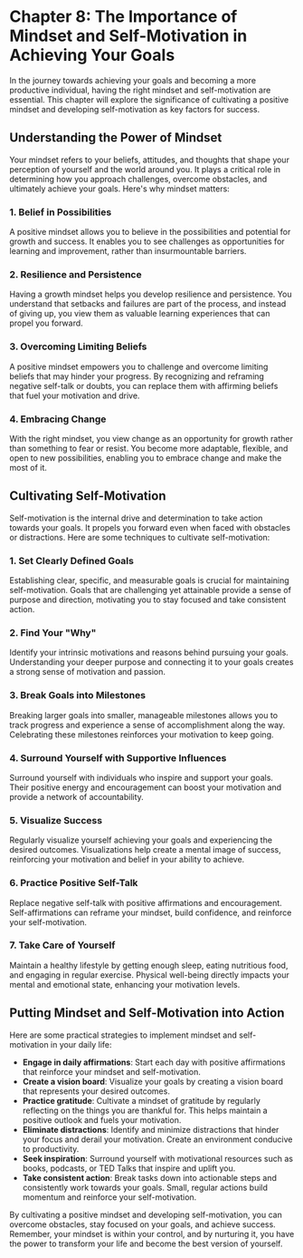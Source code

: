 Chapter 8: The Importance of Mindset and Self-Motivation in Achieving Your Goals
================================================================================

In the journey towards achieving your goals and becoming a more productive individual, having the right mindset and self-motivation are essential. This chapter will explore the significance of cultivating a positive mindset and developing self-motivation as key factors for success.

Understanding the Power of Mindset
----------------------------------

Your mindset refers to your beliefs, attitudes, and thoughts that shape your perception of yourself and the world around you. It plays a critical role in determining how you approach challenges, overcome obstacles, and ultimately achieve your goals. Here's why mindset matters:

### 1. Belief in Possibilities

A positive mindset allows you to believe in the possibilities and potential for growth and success. It enables you to see challenges as opportunities for learning and improvement, rather than insurmountable barriers.

### 2. Resilience and Persistence

Having a growth mindset helps you develop resilience and persistence. You understand that setbacks and failures are part of the process, and instead of giving up, you view them as valuable learning experiences that can propel you forward.

### 3. Overcoming Limiting Beliefs

A positive mindset empowers you to challenge and overcome limiting beliefs that may hinder your progress. By recognizing and reframing negative self-talk or doubts, you can replace them with affirming beliefs that fuel your motivation and drive.

### 4. Embracing Change

With the right mindset, you view change as an opportunity for growth rather than something to fear or resist. You become more adaptable, flexible, and open to new possibilities, enabling you to embrace change and make the most of it.

Cultivating Self-Motivation
---------------------------

Self-motivation is the internal drive and determination to take action towards your goals. It propels you forward even when faced with obstacles or distractions. Here are some techniques to cultivate self-motivation:

### 1. Set Clearly Defined Goals

Establishing clear, specific, and measurable goals is crucial for maintaining self-motivation. Goals that are challenging yet attainable provide a sense of purpose and direction, motivating you to stay focused and take consistent action.

### 2. Find Your "Why"

Identify your intrinsic motivations and reasons behind pursuing your goals. Understanding your deeper purpose and connecting it to your goals creates a strong sense of motivation and passion.

### 3. Break Goals into Milestones

Breaking larger goals into smaller, manageable milestones allows you to track progress and experience a sense of accomplishment along the way. Celebrating these milestones reinforces your motivation to keep going.

### 4. Surround Yourself with Supportive Influences

Surround yourself with individuals who inspire and support your goals. Their positive energy and encouragement can boost your motivation and provide a network of accountability.

### 5. Visualize Success

Regularly visualize yourself achieving your goals and experiencing the desired outcomes. Visualizations help create a mental image of success, reinforcing your motivation and belief in your ability to achieve.

### 6. Practice Positive Self-Talk

Replace negative self-talk with positive affirmations and encouragement. Self-affirmations can reframe your mindset, build confidence, and reinforce your self-motivation.

### 7. Take Care of Yourself

Maintain a healthy lifestyle by getting enough sleep, eating nutritious food, and engaging in regular exercise. Physical well-being directly impacts your mental and emotional state, enhancing your motivation levels.

Putting Mindset and Self-Motivation into Action
-----------------------------------------------

Here are some practical strategies to implement mindset and self-motivation in your daily life:

* **Engage in daily affirmations**: Start each day with positive affirmations that reinforce your mindset and self-motivation.
* **Create a vision board**: Visualize your goals by creating a vision board that represents your desired outcomes.
* **Practice gratitude**: Cultivate a mindset of gratitude by regularly reflecting on the things you are thankful for. This helps maintain a positive outlook and fuels your motivation.
* **Eliminate distractions**: Identify and minimize distractions that hinder your focus and derail your motivation. Create an environment conducive to productivity.
* **Seek inspiration**: Surround yourself with motivational resources such as books, podcasts, or TED Talks that inspire and uplift you.
* **Take consistent action**: Break tasks down into actionable steps and consistently work towards your goals. Small, regular actions build momentum and reinforce your self-motivation.

By cultivating a positive mindset and developing self-motivation, you can overcome obstacles, stay focused on your goals, and achieve success. Remember, your mindset is within your control, and by nurturing it, you have the power to transform your life and become the best version of yourself.
